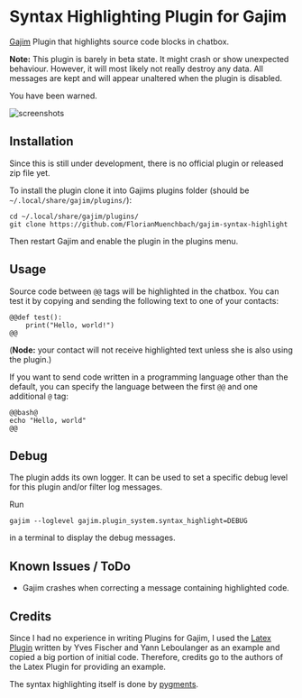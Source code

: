 # Syntax Highlighting Plugin for Gajim

[Gajim](https://gajim.org/) Plugin that highlights source code blocks in chatbox.

**Note:** This plugin is barely in beta state. It might crash or show unexpected
behaviour.
However, it will most likely not really destroy any data. All messages are kept
and will appear unaltered when the plugin is disabled.

You have been warned.


![screenshots](https://raw.githubusercontent.com/wiki/FlorianMuenchbach/gajim-syntax-highlight/images/gajim.png)


## Installation

Since this is still under development, there is no official plugin or released
zip file yet.

To install the plugin clone it into Gajims plugins folder (should be
`~/.local/share/gajim/plugins/`):

```
cd ~/.local/share/gajim/plugins/
git clone https://github.com/FlorianMuenchbach/gajim-syntax-highlight
```

Then restart Gajim and enable the plugin in the plugins menu.


## Usage

Source code between `@@` tags will be highlighted in the chatbox.
You can test it by copying and sending the following text to one of your
contacts:
```
@@def test():
    print("Hello, world!")
@@
```
(**Node:** your contact will not receive highlighted text unless she is also
using the plugin.)

If you want to send code written in a programming language other than the
default, you can specify the language between the first `@@` and one additional
`@` tag:
```
@@bash@
echo "Hello, world"
@@
```


## Debug

The plugin adds its own logger. It can be used to set a specific debug level
for this plugin and/or filter log messages.

Run
```
gajim --loglevel gajim.plugin_system.syntax_highlight=DEBUG
```
in a terminal to display the debug messages.


## Known Issues / ToDo

 * Gajim crashes when correcting a message containing highlighted code.


## Credits

Since I had no experience in writing Plugins for Gajim, I used the
[Latex Plugin](https://trac-plugins.gajim.org/wiki/LatexPlugin)
written by Yves Fischer and Yann Leboulanger as an example and copied a big
portion of initial code. Therefore, credits go to the authors of the Latex
Plugin for providing an example.

The syntax highlighting itself is done by [pygments](http://pygments.org/).
